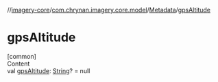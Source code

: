 //[imagery-core](../../../index.md)/[com.chrynan.imagery.core.model](../index.md)/[Metadata](index.md)/[gpsAltitude](gps-altitude.md)



# gpsAltitude  
[common]  
Content  
val [gpsAltitude](gps-altitude.md): [String](https://kotlinlang.org/api/latest/jvm/stdlib/kotlin/-string/index.html)? = null  



